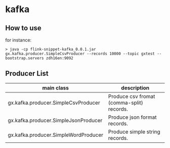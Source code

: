 # kafka

## How to use
for instance:
```shell
> java -cp flink-snippet-kafka_0.0.1.jar gx.kafka.producer.SimpleCsvProducer --records 10000 --topic gxtest --bootstrap.servers zdh16en:9092
```


## Producer List

| main class                             | description                                             |
|----------------------------------------|---------------------------------------------------------|
| gx.kafka.producer.SimpleCsvProducer    | Produce csv fromat (comma-split) records.               |
| gx.kafka.producer.SimpleJsonProducer   | Produce json format records.                            |
| gx.kafka.producer.SimpleWordProducer   | Produce simple string records.                          |


